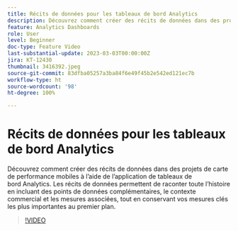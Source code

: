 ```yaml
---
title: Récits de données pour les tableaux de bord Analytics
description: Découvrez comment créer des récits de données dans des projets de carte de performance mobiles à l’aide de l’application de tableaux de bord Analytics. Les récits de données permettent de raconter toute l’histoire en incluant des points de données complémentaires, le contexte commercial et les mesures associées, tout en conservant vos mesures clés les plus importantes au premier plan.
feature: Analytics Dashboards
role: User
level: Beginner
doc-type: Feature Video
last-substantial-update: 2023-03-03T00:00:00Z
jira: KT-12430
thumbnail: 3416392.jpeg
source-git-commit: 83dfba05257a3ba84f6e49f45b2e542ed121ec7b
workflow-type: ht
source-wordcount: '98'
ht-degree: 100%

---
```



# Récits de données pour les tableaux de bord Analytics

Découvrez comment créer des récits de données dans des projets de carte de performance mobiles à l’aide de l’application de tableaux de bord Analytics. Les récits de données permettent de raconter toute l’histoire en incluant des points de données complémentaires, le contexte commercial et les mesures associées, tout en conservant vos mesures clés les plus importantes au premier plan.

>[!VIDEO](https://video.tv.adobe.com/v/3416392/?quality=12&learn=on)

